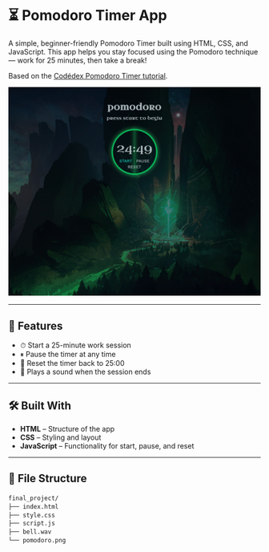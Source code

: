 # ⏳ Pomodoro Timer App

A simple, beginner-friendly Pomodoro Timer built using HTML, CSS, and JavaScript. This app helps you stay focused using the Pomodoro technique — work for 25 minutes, then take a break!

Based on the [Codédex Pomodoro Timer tutorial](https://www.codedex.io/projects/build-a-pomodoro-app-with-html-css-js).

![Screenshot of the Pomodoro Timer UI](pomodoro.png)

---

## 🚀 Features

- ⏱ Start a 25-minute work session  
- ⏸ Pause the timer at any time  
- 🔄 Reset the timer back to 25:00  
- 🔔 Plays a sound when the session ends  

---

## 🛠 Built With

- **HTML** – Structure of the app  
- **CSS** – Styling and layout  
- **JavaScript** – Functionality for start, pause, and reset  

---

## 📁 File Structure

```bash
final_project/
├── index.html
├── style.css
├── script.js
├── bell.wav
└── pomodoro.png


